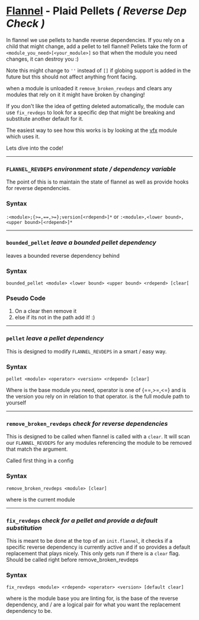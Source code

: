 # [Flannel][readme-md] - Plaid Pellets *( Reverse Dep Check )*

In flannel we use pellets to handle reverse dependencies. If you rely on a child that might change, add a pellet to tell flannel! Pellets take the form of `<module_you_need>[<your_module>]` so that when the module you need changes, it can destroy you :)

Note this might change to `''` instead of `[]` if globing support is added in the future but this should not affect anything front facing.

when a module is unloaded it `remove_broken_revdeps` and clears any modules that rely on it it might have broken by changing!

If you don't like the idea of getting deleted automatically, the module can use `fix_revdeps` to look for a specific dep that might be breaking and substitute another default for it.

The easiest way to see how this works is by looking at the [vfx][vfx-readme] module which uses it.

Lets dive into the code!

---

### `FLANNEL_REVDEPS` *environment state / dependency variable*

The point of this is to maintain the state of flannel as well as provide hooks for reverse dependencies. 

### Syntax

`:<module>;{>=,==,>=};version[<rdepend>]*`
or
`:<module>,<lower bound>,<upper bound>[<rdepend>]*`

---

### `bounded_pellet` *leave a bounded pellet dependency*
 
leaves a bounded reverse dependency behind

### Syntax

`bounded_pellet <module> <lower bound> <upper bound> <rdepend> [clear[`

### Pseudo Code

1. On a clear then remove it
2. else if its not in the path add it! :)
---

### `pellet` *leave a pellet dependency*

This is designed to modify `FLANNEL_REVDEPS` in a smart / easy way.

### Syntax

`pellet <module> <operator> <version> <rdepend> [clear]`

Where <module> is the base module you need, operator is one of {==,>=,<=} and <version> is the version you rely on in relation to that operator. <rdepend> is the full module path to yourself

---

### `remove_broken_revdeps` *check for reverse dependencies*

This is designed to be called when flannel is called with a `clear`. It will scan our `FLANNEL_REVDEPS` for any modules referencing the module to be removed that match the argument.

Called first thing in a config

### Syntax

`remove_broken_revdeps <module> [clear]`

where *<module>* is the current module

---

### `fix_revdeps` *check for a pellet and provide a default substitution*

This is meant to be done at the top of an `init.flannel`, it checks if a specific reverse dependency is currently active and if so provides a default replacement that plays nicely. This only gets run if there is a `clear` flag. Should be called right before remove_broken_revdeps

### Syntax

`fix_revdeps <module> <rdepend> <operator> <version> [default clear]`

where <module> is the module base you are linting for, <rdepend> is the base of the reverse dependency, and <operator> / <version> are a logical pair for what you want the replacement dependency to be.

[vfx-readme]: ../../vfx/README.md "Vfx Prototype Module"
[readme-md]: ../../README.md "Flannel Readme"